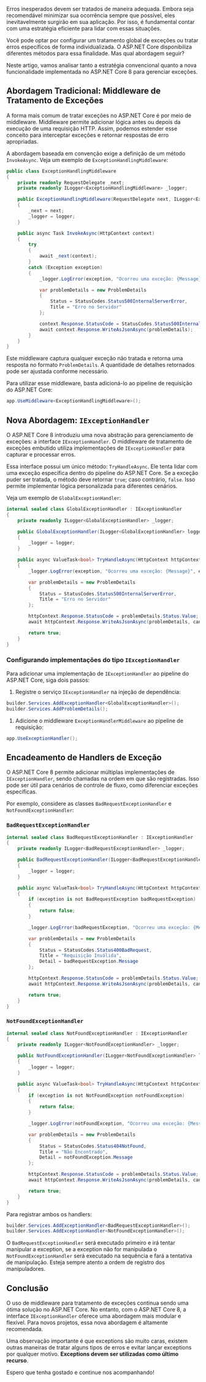 Erros inesperados devem ser tratados de maneira adequada. Embora seja recomendável minimizar sua ocorrência sempre que possível, eles inevitavelmente surgirão em sua aplicação. Por isso, é fundamental contar com uma estratégia eficiente para lidar com essas situações.

Você pode optar por configurar um tratamento global de exceções ou tratar erros específicos de forma individualizada. O ASP.NET Core disponibiliza diferentes métodos para essa finalidade. Mas qual abordagem seguir?

Neste artigo, vamos analisar tanto a estratégia convencional quanto a nova funcionalidade implementada no ASP.NET Core 8 para gerenciar exceções.

## Abordagem Tradicional: Middleware de Tratamento de Exceções

A forma mais comum de tratar exceções no ASP.NET Core é por meio de middleware. Middleware permite adicionar lógica antes ou depois da execução de uma requisição HTTP. Assim, podemos estender esse conceito para interceptar exceções e retornar respostas de erro apropriadas.

A abordagem baseada em convenção exige a definição de um método `InvokeAsync`. Veja um exemplo de `ExceptionHandlingMiddleware`:

```csharp
public class ExceptionHandlingMiddleware
{
    private readonly RequestDelegate _next;
    private readonly ILogger<ExceptionHandlingMiddleware> _logger;

    public ExceptionHandlingMiddleware(RequestDelegate next, ILogger<ExceptionHandlingMiddleware> logger)
    {
        _next = next;
        _logger = logger;
    }

    public async Task InvokeAsync(HttpContext context)
    {
        try
        {
            await _next(context);
        }
        catch (Exception exception)
        {
            _logger.LogError(exception, "Ocorreu uma exceção: {Message}", exception.Message);

            var problemDetails = new ProblemDetails
            {
                Status = StatusCodes.Status500InternalServerError,
                Title = "Erro no Servidor"
            };

            context.Response.StatusCode = StatusCodes.Status500InternalServerError;
            await context.Response.WriteAsJsonAsync(problemDetails);
        }
    }
}
```

Este middleware captura qualquer exceção não tratada e retorna uma resposta no formato `ProblemDetails`. A quantidade de detalhes retornados pode ser ajustada conforme necessário.

Para utilizar esse middleware, basta adicioná-lo ao pipeline de requisição do ASP.NET Core:

```csharp
app.UseMiddleware<ExceptionHandlingMiddleware>();
```

## Nova Abordagem: `IExceptionHandler`

O ASP.NET Core 8 introduziu uma nova abstração para gerenciamento de exceções: a interface `IExceptionHandler`. O middleware de tratamento de exceções embutido utiliza implementações de `IExceptionHandler` para capturar e processar erros.

Essa interface possui um único método: `TryHandleAsync`. Ele tenta lidar com uma exceção específica dentro do pipeline do ASP.NET Core. Se a exceção puder ser tratada, o método deve retornar `true`; caso contrário, `false`. Isso permite implementar lógica personalizada para diferentes cenários.

Veja um exemplo de `GlobalExceptionHandler`:

```csharp
internal sealed class GlobalExceptionHandler : IExceptionHandler
{
    private readonly ILogger<GlobalExceptionHandler> _logger;

    public GlobalExceptionHandler(ILogger<GlobalExceptionHandler> logger)
    {
        _logger = logger;
    }

    public async ValueTask<bool> TryHandleAsync(HttpContext httpContext, Exception exception, CancellationToken cancellationToken)
    {
        _logger.LogError(exception, "Ocorreu uma exceção: {Message}", exception.Message);

        var problemDetails = new ProblemDetails
        {
            Status = StatusCodes.Status500InternalServerError,
            Title = "Erro no Servidor"
        };

        httpContext.Response.StatusCode = problemDetails.Status.Value;
        await httpContext.Response.WriteAsJsonAsync(problemDetails, cancellationToken);

        return true;
    }
}
```

### Configurando implementações do tipo `IExceptionHandler`

Para adicionar uma implementação de `IExceptionHandler` ao pipeline do ASP.NET Core, siga dois passos:

1. Registre o serviço `IExceptionHandler` na injeção de dependência:

```csharp
builder.Services.AddExceptionHandler<GlobalExceptionHandler>();
builder.Services.AddProblemDetails();
```

1. Adicione o middleware `ExceptionHandlerMiddleware` ao pipeline de requisição:

```csharp
app.UseExceptionHandler();
```

## Encadeamento de Handlers de Exceção

O ASP.NET Core 8 permite adicionar múltiplas implementações de `IExceptionHandler`, sendo chamadas na ordem em que são registradas. Isso pode ser útil para cenários de controle de fluxo, como diferenciar exceções específicas.

Por exemplo, considere as classes `BadRequestExceptionHandler` e `NotFoundExceptionHandler`:

### `BadRequestExceptionHandler`

```csharp
internal sealed class BadRequestExceptionHandler : IExceptionHandler
{
    private readonly ILogger<BadRequestExceptionHandler> _logger;

    public BadRequestExceptionHandler(ILogger<BadRequestExceptionHandler> logger)
    {
        _logger = logger;
    }

    public async ValueTask<bool> TryHandleAsync(HttpContext httpContext, Exception exception, CancellationToken cancellationToken)
    {
        if (exception is not BadRequestException badRequestException)
        {
            return false;
        }

        _logger.LogError(badRequestException, "Ocorreu uma exceção: {Message}", badRequestException.Message);

        var problemDetails = new ProblemDetails
        {
            Status = StatusCodes.Status400BadRequest,
            Title = "Requisição Inválida",
            Detail = badRequestException.Message
        };

        httpContext.Response.StatusCode = problemDetails.Status.Value;
        await httpContext.Response.WriteAsJsonAsync(problemDetails, cancellationToken);

        return true;
    }
}
```

### `NotFoundExceptionHandler`

```csharp
internal sealed class NotFoundExceptionHandler : IExceptionHandler
{
    private readonly ILogger<NotFoundExceptionHandler> _logger;

    public NotFoundExceptionHandler(ILogger<NotFoundExceptionHandler> logger)
    {
        _logger = logger;
    }

    public async ValueTask<bool> TryHandleAsync(HttpContext httpContext, Exception exception, CancellationToken cancellationToken)
    {
        if (exception is not NotFoundException notFoundException)
        {
            return false;
        }

        _logger.LogError(notFoundException, "Ocorreu uma exceção: {Message}", notFoundException.Message);

        var problemDetails = new ProblemDetails
        {
            Status = StatusCodes.Status404NotFound,
            Title = "Não Encontrado",
            Detail = notFoundException.Message
        };

        httpContext.Response.StatusCode = problemDetails.Status.Value;
        await httpContext.Response.WriteAsJsonAsync(problemDetails, cancellationToken);

        return true;
    }
}
```

Para registrar ambos os handlers:

```csharp
builder.Services.AddExceptionHandler<BadRequestExceptionHandler>();
builder.Services.AddExceptionHandler<NotFoundExceptionHandler>();
```

O `BadRequestExceptionHandler` será executado primeiro e irá tentar manipular a exception, se a exception não for manipulada o `NotFoundExceptionHandler` será executado na sequência e fará a tentativa de manipulação. Esteja sempre atento a ordem de registro dos manipuladores.

## Conclusão

O uso de middleware para tratamento de exceções continua sendo uma ótima solução no ASP.NET Core. No entanto, com o ASP.NET Core 8, a interface `IExceptionHandler` oferece uma abordagem mais modular e flexível. Para novos projetos, essa nova abordagem é altamente recomendada.

Uma observação importante é que exceptions são muito caras, existem outras maneiras de tratar alguns tipos de erros e evitar lançar exceptions por qualquer motivo. **Exceptions devem ser utilizadas como último recurso**.

Espero que tenha gostado e continue nos acompanhando!
